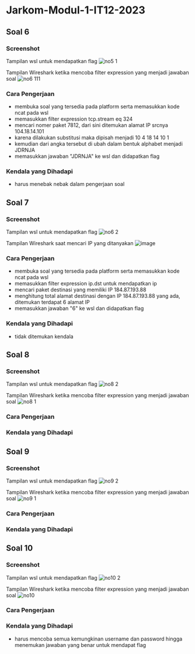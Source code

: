 # Jarkom-Modul-1-IT12-2023

## Soal 6
### Screenshot
Tampilan wsl untuk mendapatkan flag
![no5 1](https://github.com/RP-Tama/Jarkom-Modul-1-IT12-2023/assets/107543354/d4e95315-b398-471f-85c9-465c8d6e85d9)

Tampilan Wireshark ketika mencoba filter expression yang menjadi jawaban soal
![no6 111](https://github.com/RP-Tama/Jarkom-Modul-1-IT12-2023/assets/107543354/95fc7530-460e-4a0a-9fb0-df9496ab3cc1)

### Cara Pengerjaan
* membuka soal yang tersedia pada platform serta memasukkan kode ncat pada wsl
* memasukkan filter expression tcp.stream eq 324
* mencari nomer paket 7812, dari sini ditemukan alamat IP srcnya 104.18.14.101
* karena dilakukan substitusi maka dipisah menjadi 10 4 18 14 10 1
* kemudian dari angka tersebut di ubah dalam bentuk alphabet menjadi JDRNJA
* memasukkan jawaban "JDRNJA" ke wsl dan didapatkan flag
  
### Kendala yang Dihadapi
* harus menebak nebak dalam pengerjaan soal

## Soal 7
### Screenshot
Tampilan wsl untuk mendapatkan flag
![no6 2](https://github.com/RP-Tama/Jarkom-Modul-1-IT12-2023/assets/107543354/f87f842c-a66d-4eb0-8435-c9814eb9dfa6)

Tampilan Wireshark saat mencari IP yang ditanyakan
![image](https://github.com/RP-Tama/Jarkom-Modul-1-IT12-2023/assets/107543354/17336a2f-0aa1-45ee-97b0-7cc8c060f69e)
### Cara Pengerjaan
* membuka soal yang tersedia pada platform serta memasukkan kode ncat pada wsl
* memasukkan filter expression ip.dst untuk mendapatkan ip
* mencari paket destinasi yang memiliki IP 184.87.193.88
* menghitung total alamat destinasi dengan IP 184.87.193.88 yang ada, ditemukan terdapat 6 alamat IP
* memasukkan jawaban "6" ke wsl dan didapatkan flag
  
### Kendala yang Dihadapi
* tidak ditemukan kendala
  
## Soal 8
### Screenshot
Tampilan wsl untuk mendapatkan flag
![no8 2](https://github.com/RP-Tama/Jarkom-Modul-1-IT12-2023/assets/107543354/dc341042-58d0-4fde-bc48-10007f7c8374)

Tampilan Wireshark ketika mencoba filter expression yang menjadi jawaban soal
![no8 1](https://github.com/RP-Tama/Jarkom-Modul-1-IT12-2023/assets/107543354/05a0a474-f0f0-4651-b3e8-47cb8cef030b)

### Cara Pengerjaan
### Kendala yang Dihadapi

## Soal 9
### Screenshot
Tampilan wsl untuk mendapatkan flag
![no9 2](https://github.com/RP-Tama/Jarkom-Modul-1-IT12-2023/assets/107543354/e3aa709a-81e5-46dd-bd6b-a2f69dbf3599)

Tampilan Wireshark ketika mencoba filter expression yang menjadi jawaban soal
![no9 1](https://github.com/RP-Tama/Jarkom-Modul-1-IT12-2023/assets/107543354/637a6f89-1e60-48ca-bee3-8c5b9429232c)

### Cara Pengerjaan
### Kendala yang Dihadapi

## Soal 10
### Screenshot
Tampilan wsl untuk mendapatkan flag
![no10 2](https://github.com/RP-Tama/Jarkom-Modul-1-IT12-2023/assets/107543354/51b8f0b1-5370-44ba-b15f-7848d6bc78d3)

Tampilan Wireshark ketika mencoba filter expression yang menjadi jawaban soal
![no10](https://github.com/RP-Tama/Jarkom-Modul-1-IT12-2023/assets/107543354/ae7376b4-983f-46fb-8e89-39b14887bd2b)
### Cara Pengerjaan
### Kendala yang Dihadapi
* harus mencoba semua kemungkinan username dan password hingga menemukan jawaban yang benar untuk mendapat flag
